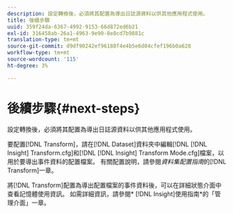 ```yaml
---
description: 設定轉換後，必須將其配置為導出日誌源資料以供其他應用程式使用。
title: 後續步驟
uuid: 359f24da-6367-4992-9153-66d872ed6b21
exl-id: 316458ab-26a1-4963-9e90-8e8cd7b9881c
translation-type: tm+mt
source-git-commit: d9df90242ef96188f4e4b5e6d04cfef196b0a628
workflow-type: tm+mt
source-wordcount: '115'
ht-degree: 3%

---
```


# 後續步驟{#next-steps}

設定轉換後，必須將其配置為導出日誌源資料以供其他應用程式使用。

要配置[!DNL Transform]，請在[!DNL Dataset]資料夾中編輯[!DNL [!DNL Insight] Transform.cfg]和[!DNL [!DNL Insight] Transform Mode.cfg]檔案，以用於要導出事件資料的配置檔案。 有關配置說明，請參閱&#x200B;*資料集配置指南*&#x200B;的[!DNL Transform]一章。

將[!DNL Transform]配置為導出配置檔案的事件資料後，可以在詳細狀態介面中查看記憶體使用資訊。 如需詳細資訊，請參閱* [!DNL Insight]使用指南*的「管理介面」一章。
